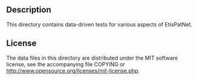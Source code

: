 Description
------------

This directory contains data-driven tests for various aspects of EtisPatNet.

License
--------

The data files in this directory are distributed under the MIT software
license, see the accompanying file COPYING or
http://www.opensource.org/licenses/mit-license.php.

